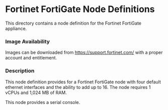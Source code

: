 # Fortinet FortiGate Node Definitions

This directory contains a node definition for the Fortinet FortiGate appliance.

### Image Availability

Images can be downloaded from https://support.fortinet.com/ with a proper account and entitlement.

### Description

This node definition provides for a Fortinet FortiGate node with four default ethernet interfaces and the ability to add up to 16. The node requires 1 vCPUs and 1,024 MB of RAM.

This node provides a serial console.
